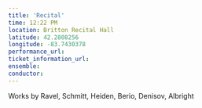 ```yaml
---
title: 'Recital'
time: 12:22 PM
location: Britton Recital Hall
latitude: 42.2808256
longitude: -83.7430378
performance_url: 
ticket_information_url: 
ensemble: 
conductor: 
---
```

Works by Ravel, Schmitt, Heiden, Berio, Denisov, Albright